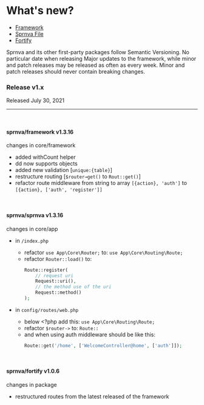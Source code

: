 # What's new?

- [Framework](#framework)
- [Sprnva File](#sprnva)
- [Fortify](#fortify)

Sprnva and its other first-party packages follow Semantic Versioning. No particular date when releasing Major updates to the framework, while minor and patch releases may be released as often as every week. Minor and patch releases should never contain breaking changes.

### Release v1.x
Released July 30, 2021

---

<a name="framework" style="padding-top: 30px;">&nbsp;</a>
#### sprnva/framework v1.3.16
changes in core/framework
- added withCount helper
- dd now supports objects
- added new validation [`unique:{table}`]
- restructure routing [`$router→get()` to `Rout::get()`]
- refactor route middleware from string to array  `[{action}, 'auth']` to `[{action}, ['auth', 'register']]`

<a name="sprnva" style="padding-top: 30px;">&nbsp;</a>
#### sprnva/sprnva v1.3.16
changes in core/app
- in `/index.php`
	- refactor `use App\Core\Router;` to: `use App\Core\Routing\Route;`
	- refactor `Router::load()` to:
		```php
		Route::register(
			// request uri
			Request::uri(),
			// the method use of the uri
			Request::method()
		);
		```

- in `config/routes/web.php`
	- below <?php add this: `use App\Core\Routing\Route;`
	- refactor `$router->` to: `Route::`
	- and when using auth middleware should be like this:
		```php
		Route::get('/home', ['WelcomeController@home', ['auth']]);
		```

<a name="fortify" style="padding-top: 30px;">&nbsp;</a>
#### sprnva/fortify v1.0.6
changes in package
- restructured routes from the latest released of the framework